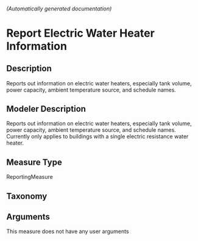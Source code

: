 

###### (Automatically generated documentation)

# Report Electric Water Heater Information

## Description
Reports out information on electric water heaters, especially tank volume, power capacity, ambient temperature source, and schedule names.

## Modeler Description
Reports out information on electric water heaters, especially tank volume, power capacity, ambient temperature source, and schedule names. Currently only applies to buildings with a single electric resistance water heater.

## Measure Type
ReportingMeasure

## Taxonomy


## Arguments




This measure does not have any user arguments


